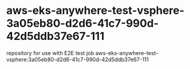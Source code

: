# aws-eks-anywhere-test-vsphere-3a05eb80-d2d6-41c7-990d-42d5ddb37e67-111
repository for use with E2E test job aws-eks-anywhere-test-vsphere:3a05eb80-d2d6-41c7-990d-42d5ddb37e67-111
